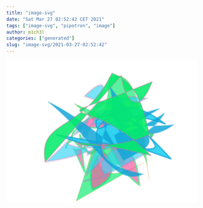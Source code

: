 ```yaml
---
title: "image-svg"
date: "Sat Mar 27 02:52:42 CET 2021"
tags: ["image-svg", "pipotron", "image"]
author: m1ch3l
categories: ["generated"]
slug: "image-svg/2021-03-27-02:52:42"
---
```


![](image.svg)
